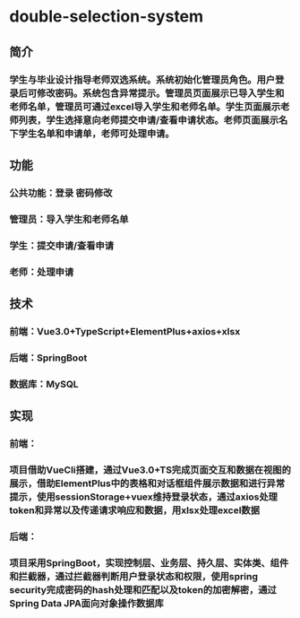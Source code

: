 # double-selection-system
## 简介
### 学生与毕业设计指导老师双选系统。系统初始化管理员角色。用户登录后可修改密码。系统包含异常提示。管理员页面展示已导入学生和老师名单，管理员可通过excel导入学生和老师名单。学生页面展示老师列表，学生选择意向老师提交申请/查看申请状态。老师页面展示名下学生名单和申请单，老师可处理申请。
## 功能
### 公共功能：登录 密码修改
### 管理员：导入学生和老师名单
### 学生：提交申请/查看申请
### 老师：处理申请
## 技术
### 前端：Vue3.0+TypeScript+ElementPlus+axios+xlsx
### 后端：SpringBoot
### 数据库：MySQL
## 实现
### 前端：
### 项目借助VueCli搭建，通过Vue3.0+TS完成页面交互和数据在视图的展示，借助ElementPlus中的表格和对话框组件展示数据和进行异常提示，使用sessionStorage+vuex维持登录状态，通过axios处理token和异常以及传递请求响应和数据，用xlsx处理excel数据
### 后端：
### 项目采用SpringBoot，实现控制层、业务层、持久层、实体类、组件和拦截器，通过拦截器判断用户登录状态和权限，使用spring security完成密码的hash处理和匹配以及token的加密解密，通过Spring Data JPA面向对象操作数据库
